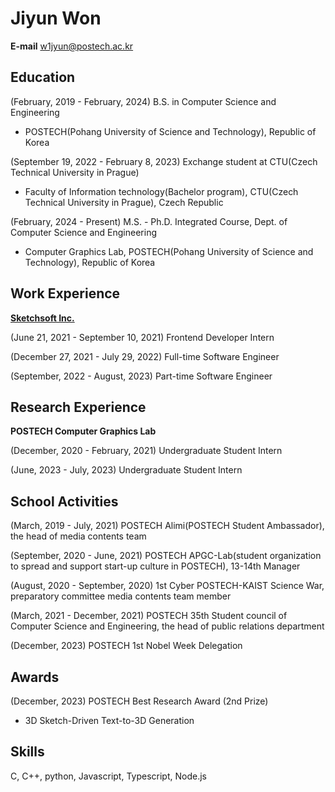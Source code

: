 # Jiyun Won

**E-mail** w1jyun@postech.ac.kr

## **Education**

(February, 2019 - February, 2024) B.S. in Computer Science and Engineering
- POSTECH(Pohang University of Science and Technology), Republic of Korea

(September 19, 2022 - February 8, 2023) Exchange student at CTU(Czech Technical University in Prague)

- Faculty of Information technology(Bachelor program), CTU(Czech Technical University in Prague), Czech Republic

(February, 2024 - Present) M.S. - Ph.D. Integrated Course, Dept. of Computer Science and Engineering
- Computer Graphics Lab, POSTECH(Pohang University of Science and Technology), Republic of Korea


## **Work Experience**

**[Sketchsoft Inc.](https://www.sketchsoft3d.com/)**

(June 21, 2021 - September 10, 2021) Frontend Developer Intern

(December 27, 2021  - July 29, 2022) Full-time Software Engineer

(September, 2022 - August, 2023) Part-time Software Engineer


## **Research Experience**

**POSTECH Computer Graphics Lab**

(December, 2020 - February, 2021) Undergraduate Student Intern

(June, 2023 - July, 2023) Undergraduate Student Intern


## **School Activities**

(March, 2019 - July, 2021) POSTECH Alimi(POSTECH Student Ambassador), the head of media contents team

(September, 2020 - June, 2021) POSTECH APGC-Lab(student organization to spread and support start-up culture in POSTECH), 13-14th Manager

(August, 2020 - September, 2020) 1st Cyber POSTECH-KAIST Science War, preparatory committee media contents team member

(March, 2021 - December, 2021) POSTECH 35th Student council of Computer Science and Engineering, the head of public relations department

(December, 2023) POSTECH 1st Nobel Week Delegation


## Awards

(December, 2023) POSTECH Best Research Award (2nd Prize)

- 3D Sketch-Driven Text-to-3D Generation


## **Skills**

C, C++, python, Javascript, Typescript, Node.js
